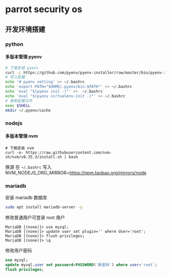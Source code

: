 # parrot security os

## 开发环境搭建

### python

#### 多版本管理 pyenv

```bash
# 下载安装 pyenv
curl -L https://github.com/pyenv/pyenv-installer/raw/master/bin/pyenv-installer | bash
# 写入配置
echo '# pyenv setting' >> ~/.bashrc
echo 'export PATH="$HOME/.pyenv/bin:$PATH"' >> ~/.bashrc
echo 'eval "$(pyenv init -)"' >>  ~/.bashrc
echo 'eval "$(pyenv virtualenv-init -)"' >> ~/.bashrc
# 更新配置文件
exec $SHELL
mkdir ~/.pyenv/cache

```

### nodejs

#### 多版本管理 nvm
```base
# 下载安装 nvm
curl -o- https://raw.githubusercontent.com/nvm-sh/nvm/v0.35.3/install.sh | bash
```
换源 在 `~/.bashrc` 写入
NVM_NODEJS_ORG_MIRROR=https://npm.taobao.org/mirrors/node

### mariadb

安装 mariadb 数据库

```bash
sudo apt install mariadb-server -y
```

修改普通用户可登录 root 用户

```
MariaDB [(none)]> use mysql;
MariaDB [(none)]> update user set plugin='' where User='root';
MariaDB [(none)]> flush privileges;
MariaDB [(none)]> \q
```
修改用户密码

```sql
use mysql;
update mysql.user set password=PASSWORD('新密码') where user='root';
flush privileges;
```
